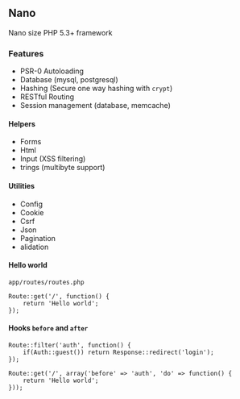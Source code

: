 ## Nano

Nano size PHP 5.3+ framework

### Features

- PSR-0 Autoloading
- Database (mysql, postgresql)
- Hashing (Secure one way hashing with `crypt`)
- RESTful Routing
- Session management (database, memcache)

#### Helpers

- Forms
- Html
- Input (XSS filtering)
- trings (multibyte support)

#### Utilities

- Config
- Cookie
- Csrf
- Json
- Pagination
- alidation

#### Hello world

`app/routes/routes.php`

	Route::get('/', function() {
		return 'Hello world';
	});

#### Hooks `before` and `after`

	Route::filter('auth', function() {
		if(Auth::guest()) return Response::redirect('login');
	});

	Route::get('/', array('before' => 'auth', 'do' => function() {
		return 'Hello world';
	}));